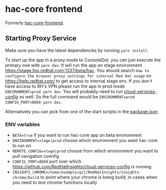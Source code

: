 # hac-core frontend

Formerly [hac-core-frontend](https://github.com/RedHatInsights/hac-core-frontend).

## Starting Proxy Service

Make sure you have the latest dependencies by running `yarn install`.

To start up the app in a proxy mode to ConsoleDot, you can just execute the primary one with `yarn dev`. It will run the app on stage environment https://stage.foo.redhat.com:1337/beta/hac. You should search `How to configure the browser proxy settings for internal Red Hat usage` on https://help.redhat.com/ to get access to internal stage env. If you don't have access to RH's VPN please run the app in prod mode `ENVIRONMENT=prod yarn dev`. You will probably need to run [cloud-services-config](https://github.com/RedHatInsights/cloud-services-config#testing-your-changes-locally) as well. So the full command would be `ENVIRONMENT=prod CONFIG_PORT=8889 yarn dev`.

Alternatively you can pick from one of the start scripts in the [package.json](package.json).


### ENV variables

* `BETA=true` if you want to run hac-core app on beta environment
* `ENVIRONMENT=stage|prod` choose which environment you want hac-core to run on
* `REMOTE_CONFIG=stage|prod` choose from which environment you want to pull navigation connfig
* `CONFIG_PORT=8889` port over which https://github.com/RedHatInsights/cloud-services-config is running
* `INSIGHTS_CHROME=/home/example/git/RedHatInsights/insights-chrome/build` to point where your chrome is being build, in cases when you need to test chrome functions locally

